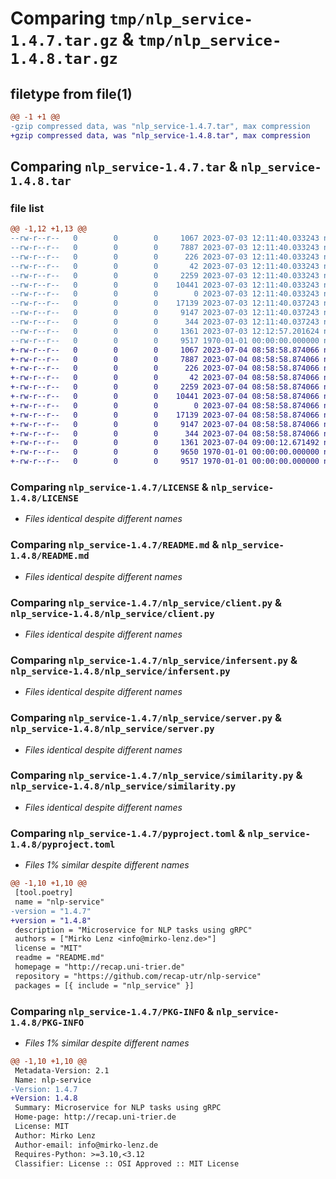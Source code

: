# Comparing `tmp/nlp_service-1.4.7.tar.gz` & `tmp/nlp_service-1.4.8.tar.gz`

## filetype from file(1)

```diff
@@ -1 +1 @@
-gzip compressed data, was "nlp_service-1.4.7.tar", max compression
+gzip compressed data, was "nlp_service-1.4.8.tar", max compression
```

## Comparing `nlp_service-1.4.7.tar` & `nlp_service-1.4.8.tar`

### file list

```diff
@@ -1,12 +1,13 @@
--rw-r--r--   0        0        0     1067 2023-07-03 12:11:40.033243 nlp_service-1.4.7/LICENSE
--rw-r--r--   0        0        0     7887 2023-07-03 12:11:40.033243 nlp_service-1.4.7/README.md
--rw-r--r--   0        0        0      226 2023-07-03 12:11:40.033243 nlp_service-1.4.7/nlp_service/__init__.py
--rw-r--r--   0        0        0       42 2023-07-03 12:11:40.033243 nlp_service-1.4.7/nlp_service/__main__.py
--rw-r--r--   0        0        0     2259 2023-07-03 12:11:40.033243 nlp_service-1.4.7/nlp_service/client.py
--rw-r--r--   0        0        0    10441 2023-07-03 12:11:40.033243 nlp_service-1.4.7/nlp_service/infersent.py
--rw-r--r--   0        0        0        0 2023-07-03 12:11:40.033243 nlp_service-1.4.7/nlp_service/py.typed
--rw-r--r--   0        0        0    17139 2023-07-03 12:11:40.037243 nlp_service-1.4.7/nlp_service/server.py
--rw-r--r--   0        0        0     9147 2023-07-03 12:11:40.037243 nlp_service-1.4.7/nlp_service/similarity.py
--rw-r--r--   0        0        0      344 2023-07-03 12:11:40.037243 nlp_service-1.4.7/nlp_service/typing.py
--rw-r--r--   0        0        0     1361 2023-07-03 12:12:57.201624 nlp_service-1.4.7/pyproject.toml
--rw-r--r--   0        0        0     9517 1970-01-01 00:00:00.000000 nlp_service-1.4.7/PKG-INFO
+-rw-r--r--   0        0        0     1067 2023-07-04 08:58:58.874066 nlp_service-1.4.8/LICENSE
+-rw-r--r--   0        0        0     7887 2023-07-04 08:58:58.874066 nlp_service-1.4.8/README.md
+-rw-r--r--   0        0        0      226 2023-07-04 08:58:58.874066 nlp_service-1.4.8/nlp_service/__init__.py
+-rw-r--r--   0        0        0       42 2023-07-04 08:58:58.874066 nlp_service-1.4.8/nlp_service/__main__.py
+-rw-r--r--   0        0        0     2259 2023-07-04 08:58:58.874066 nlp_service-1.4.8/nlp_service/client.py
+-rw-r--r--   0        0        0    10441 2023-07-04 08:58:58.874066 nlp_service-1.4.8/nlp_service/infersent.py
+-rw-r--r--   0        0        0        0 2023-07-04 08:58:58.874066 nlp_service-1.4.8/nlp_service/py.typed
+-rw-r--r--   0        0        0    17139 2023-07-04 08:58:58.874066 nlp_service-1.4.8/nlp_service/server.py
+-rw-r--r--   0        0        0     9147 2023-07-04 08:58:58.874066 nlp_service-1.4.8/nlp_service/similarity.py
+-rw-r--r--   0        0        0      344 2023-07-04 08:58:58.874066 nlp_service-1.4.8/nlp_service/typing.py
+-rw-r--r--   0        0        0     1361 2023-07-04 09:00:12.671492 nlp_service-1.4.8/pyproject.toml
+-rw-r--r--   0        0        0     9650 1970-01-01 00:00:00.000000 nlp_service-1.4.8/setup.py
+-rw-r--r--   0        0        0     9517 1970-01-01 00:00:00.000000 nlp_service-1.4.8/PKG-INFO
```

### Comparing `nlp_service-1.4.7/LICENSE` & `nlp_service-1.4.8/LICENSE`

 * *Files identical despite different names*

### Comparing `nlp_service-1.4.7/README.md` & `nlp_service-1.4.8/README.md`

 * *Files identical despite different names*

### Comparing `nlp_service-1.4.7/nlp_service/client.py` & `nlp_service-1.4.8/nlp_service/client.py`

 * *Files identical despite different names*

### Comparing `nlp_service-1.4.7/nlp_service/infersent.py` & `nlp_service-1.4.8/nlp_service/infersent.py`

 * *Files identical despite different names*

### Comparing `nlp_service-1.4.7/nlp_service/server.py` & `nlp_service-1.4.8/nlp_service/server.py`

 * *Files identical despite different names*

### Comparing `nlp_service-1.4.7/nlp_service/similarity.py` & `nlp_service-1.4.8/nlp_service/similarity.py`

 * *Files identical despite different names*

### Comparing `nlp_service-1.4.7/pyproject.toml` & `nlp_service-1.4.8/pyproject.toml`

 * *Files 1% similar despite different names*

```diff
@@ -1,10 +1,10 @@
 [tool.poetry]
 name = "nlp-service"
-version = "1.4.7"
+version = "1.4.8"
 description = "Microservice for NLP tasks using gRPC"
 authors = ["Mirko Lenz <info@mirko-lenz.de>"]
 license = "MIT"
 readme = "README.md"
 homepage = "http://recap.uni-trier.de"
 repository = "https://github.com/recap-utr/nlp-service"
 packages = [{ include = "nlp_service" }]
```

### Comparing `nlp_service-1.4.7/PKG-INFO` & `nlp_service-1.4.8/PKG-INFO`

 * *Files 1% similar despite different names*

```diff
@@ -1,10 +1,10 @@
 Metadata-Version: 2.1
 Name: nlp-service
-Version: 1.4.7
+Version: 1.4.8
 Summary: Microservice for NLP tasks using gRPC
 Home-page: http://recap.uni-trier.de
 License: MIT
 Author: Mirko Lenz
 Author-email: info@mirko-lenz.de
 Requires-Python: >=3.10,<3.12
 Classifier: License :: OSI Approved :: MIT License
```

